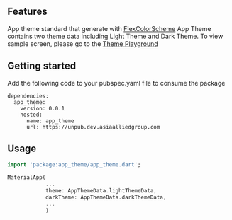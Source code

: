 <!--
This README describes the package. If you publish this package to pub.dev,
this README's contents appear on the landing page for your package.

For information about how to write a good package README, see the guide for
[writing package pages](https://dart.dev/guides/libraries/writing-package-pages).

For general information about developing packages, see the Dart guide for
[creating packages](https://dart.dev/guides/libraries/create-library-packages)
and the Flutter guide for
[developing packages and plugins](https://flutter.dev/developing-packages).
-->

## Features

App theme standard that generate with [FlexColorScheme](https://pub.dev/packages/flex_color_scheme)
App Theme contains two theme data including Light Theme and Dark Theme. To view sample screen, please go to the [Theme Playground](https://rydmike.com/flexcolorscheme/themesplayground-latest/)

## Getting started

Add the following code to your pubspec.yaml file to consume the package

```
dependencies:
  app_theme:
    version: 0.0.1
    hosted:
      name: app_theme
      url: https://unpub.dev.asiaalliedgroup.com
```

## Usage

```dart
import 'package:app_theme/app_theme.dart';

MaterialApp(
            ...
            theme: AppThemeData.lightThemeData,
            darkTheme: AppThemeData.darkThemeData,
            ...
            )
```
